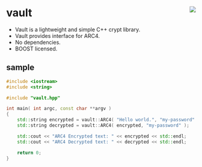 vault <a href="https://travis-ci.org/r-lyeh/vault"><img src="https://api.travis-ci.org/r-lyeh/vault.svg?branch=master" align="right" /></a>
=====

- Vault is a lightweight and simple C++ crypt library.
- Vault provides interface for ARC4.
- No dependencies.
- BOOST licensed.

sample
------
```c++
#include <iostream>
#include <string>

#include "vault.hpp"

int main( int argc, const char **argv )
{
    std::string encrypted = vault::ARC4( "Hello world.", "my-password" );
    std::string decrypted = vault::ARC4( encrypted, "my-password" );

    std::cout << "ARC4 Encrypted text: " << encrypted << std::endl;
    std::cout << "ARC4 Decrypted text: " << decrypted << std::endl;

    return 0;
}
```
